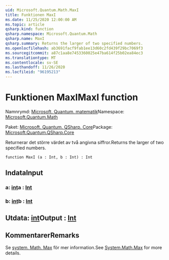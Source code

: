 ```yaml
---
uid: Microsoft.Quantum.Math.MaxI
title: Funktionen MaxI
ms.date: 11/25/2020 12:00:00 AM
ms.topic: article
qsharp.kind: function
qsharp.namespace: Microsoft.Quantum.Math
qsharp.name: MaxI
qsharp.summary: Returns the larger of two specified numbers.
ms.openlocfilehash: ab3691facf9fab1ee13d60c2fd439f29bc7069f3
ms.sourcegitcommit: a87c1aa8e7453360025e47ba614f25b02ea84ec3
ms.translationtype: MT
ms.contentlocale: sv-SE
ms.lasthandoff: 11/26/2020
ms.locfileid: "96195213"
---
```

# <a name="maxi-function"></a><span data-ttu-id="e4783-102">Funktionen MaxI</span><span class="sxs-lookup"><span data-stu-id="e4783-102">MaxI function</span></span>

<span data-ttu-id="e4783-103">Namnrymd: [Microsoft. Quantum. matematik](xref:Microsoft.Quantum.Math)</span><span class="sxs-lookup"><span data-stu-id="e4783-103">Namespace: [Microsoft.Quantum.Math](xref:Microsoft.Quantum.Math)</span></span>

<span data-ttu-id="e4783-104">Paket: [Microsoft. Quantum. QSharp. Core](https://nuget.org/packages/Microsoft.Quantum.QSharp.Core)</span><span class="sxs-lookup"><span data-stu-id="e4783-104">Package: [Microsoft.Quantum.QSharp.Core](https://nuget.org/packages/Microsoft.Quantum.QSharp.Core)</span></span>


<span data-ttu-id="e4783-105">Returnerar det större värdet av två angivna siffror.</span><span class="sxs-lookup"><span data-stu-id="e4783-105">Returns the larger of two specified numbers.</span></span>

```qsharp
function MaxI (a : Int, b : Int) : Int
```


## <a name="input"></a><span data-ttu-id="e4783-106">Indata</span><span class="sxs-lookup"><span data-stu-id="e4783-106">Input</span></span>

### <a name="a--int"></a><span data-ttu-id="e4783-107">a: [int](xref:microsoft.quantum.lang-ref.int)</span><span class="sxs-lookup"><span data-stu-id="e4783-107">a : [Int](xref:microsoft.quantum.lang-ref.int)</span></span>




### <a name="b--int"></a><span data-ttu-id="e4783-108">b: [int](xref:microsoft.quantum.lang-ref.int)</span><span class="sxs-lookup"><span data-stu-id="e4783-108">b : [Int](xref:microsoft.quantum.lang-ref.int)</span></span>





## <a name="output--int"></a><span data-ttu-id="e4783-109">Utdata: [int](xref:microsoft.quantum.lang-ref.int)</span><span class="sxs-lookup"><span data-stu-id="e4783-109">Output : [Int](xref:microsoft.quantum.lang-ref.int)</span></span>



## <a name="remarks"></a><span data-ttu-id="e4783-110">Kommentarer</span><span class="sxs-lookup"><span data-stu-id="e4783-110">Remarks</span></span>

<span data-ttu-id="e4783-111">Se [system. Math. Max](https://docs.microsoft.com/dotnet/api/system.math.max) för mer information.</span><span class="sxs-lookup"><span data-stu-id="e4783-111">See [System.Math.Max](https://docs.microsoft.com/dotnet/api/system.math.max) for more details.</span></span>